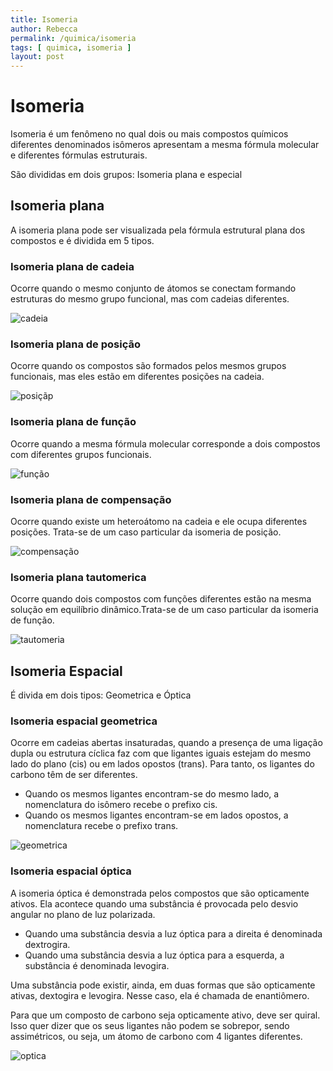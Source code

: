 ```yaml
---
title: Isomeria
author: Rebecca
permalink: /quimica/isomeria
tags: [ quimica, isomeria ]
layout: post
---
```


# Isomeria
Isomeria é um fenômeno no qual dois ou mais compostos químicos diferentes denominados isômeros apresentam a mesma fórmula molecular e diferentes fórmulas estruturais.

São divididas em dois grupos: Isomeria plana e especial

## Isomeria plana
A isomeria plana pode ser visualizada pela fórmula estrutural plana dos compostos e é dividida em 5 tipos.

### Isomeria plana de cadeia
Ocorre quando o mesmo conjunto de átomos se conectam formando estruturas do mesmo grupo funcional, mas com cadeias diferentes.

![cadeia](https://static.todamateria.com.br/upload/is/om/isomerosdecadeia-1-cke.jpg)

### Isomeria plana de posição
Ocorre quando os compostos são formados pelos mesmos grupos funcionais, mas eles estão em diferentes posições na cadeia.

![posiçãp](https://static.todamateria.com.br/upload/is/om/isomerosdeposicao-0-cke.jpg)

### Isomeria plana de função
Ocorre quando a mesma fórmula molecular corresponde a dois compostos com diferentes grupos funcionais.

![função](https://static.todamateria.com.br/upload/is/om/isomerosdefuncao-0-cke.jpg)

### Isomeria plana de compensação
Ocorre quando existe um heteroátomo na cadeia e ele ocupa diferentes posições. Trata-se de um caso particular da isomeria de posição.

![compensação](https://static.todamateria.com.br/upload/is/om/isomerosdecompensacao-0-cke.jpg)

### Isomeria plana tautomerica
Ocorre quando dois compostos com funções diferentes estão na mesma solução em equilíbrio dinâmico.Trata-se de um caso particular da isomeria de função.

![tautomeria](https://static.todamateria.com.br/upload/is/om/isomeriadinamicatautomeria-cke.jpg)

## Isomeria Espacial
É divida em dois tipos: Geometrica e Óptica

### Isomeria espacial geometrica
Ocorre em cadeias abertas insaturadas, quando a presença de uma ligação dupla ou estrutura cíclica faz com que ligantes iguais estejam do mesmo lado do plano (cis) ou em lados opostos (trans). Para tanto, os ligantes do carbono têm de ser diferentes.

- Quando os mesmos ligantes encontram-se do mesmo lado, a nomenclatura do isômero recebe o prefixo cis.
- Quando os mesmos ligantes encontram-se em lados opostos, a nomenclatura recebe o prefixo trans.

![geometrica](https://static.todamateria.com.br/upload/is/om/isomerosgeometricoscistrans-cke.jpg)

### Isomeria espacial óptica
A isomeria óptica é demonstrada pelos compostos que são opticamente ativos. Ela acontece quando uma substância é provocada pelo desvio angular no plano de luz polarizada.

- Quando uma substância desvia a luz óptica para a direita é denominada dextrogira.
- Quando uma substância desvia a luz óptica para a esquerda, a substância é denominada levogira.

Uma substância pode existir, ainda, em duas formas que são opticamente ativas, dextogira e levogira. Nesse caso, ela é chamada de enantiômero.

Para que um composto de carbono seja opticamente ativo, deve ser quiral. Isso quer dizer que os seus ligantes não podem se sobrepor, sendo assimétricos, ou seja, um átomo de carbono com 4 ligantes diferentes.

![optica](https://static.todamateria.com.br/upload/is/om/isomerosopticos-0-cke.jpg)
